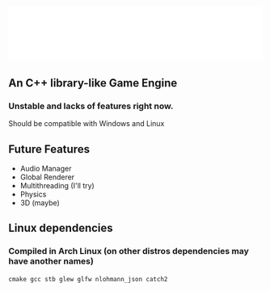 ![](https://github.com/ShineAsNever/ShineraEngine/blob/main/res/shinera-logo-readme.png)

## An C++ library-like Game Engine
### Unstable and lacks of features right now.

Should be compatible with Windows and Linux

## Future Features
- Audio Manager
- Global Renderer
- Multithreading (I'll try)
- Physics
- 3D (maybe)

## Linux dependencies
### Compiled in Arch Linux (on other distros dependencies may have another names)
``` 
cmake gcc stb glew glfw nlohmann_json catch2
```
